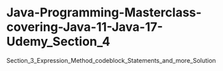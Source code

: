 # Java-Programming-Masterclass-covering-Java-11-Java-17-Udemy_Section_4
Section_3_Expression_Method_codeblock_Statements_and_more_Solution
